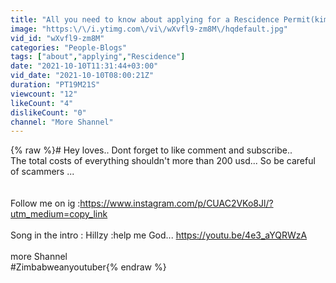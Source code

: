 ```yaml
---
title: "All you need to know about applying for a Rescidence Permit(kimlik)in Turkey 🇹🇷EASY, FAST&CHEAP WAY."
image: "https:\/\/i.ytimg.com\/vi\/wXvfl9-zm8M\/hqdefault.jpg"
vid_id: "wXvfl9-zm8M"
categories: "People-Blogs"
tags: ["about","applying","Rescidence"]
date: "2021-10-10T11:31:44+03:00"
vid_date: "2021-10-10T08:00:21Z"
duration: "PT19M21S"
viewcount: "12"
likeCount: "4"
dislikeCount: "0"
channel: "More Shannel"
---
```

{% raw %}# Hey loves.. Dont forget to like comment and subscribe..<br />The total costs of everything shouldn't more than 200 usd... So be careful of scammers ...<br /><br /><br />Follow me on ig :<a rel="nofollow" target="blank" href="https://www.instagram.com/p/CUAC2VKo8Jl/?utm_medium=copy_link">https://www.instagram.com/p/CUAC2VKo8Jl/?utm_medium=copy_link</a><br /><br />Song in the intro : Hillzy :help me God... <a rel="nofollow" target="blank" href="https://youtu.be/4e3_aYQRWzA">https://youtu.be/4e3_aYQRWzA</a><br /><br />more Shannel <br />#Zimbabweanyoutuber{% endraw %}
